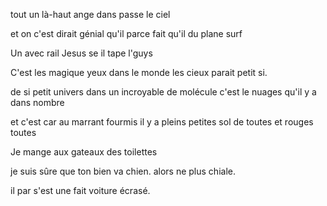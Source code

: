 tout un là-haut ange dans passe le ciel

et on c'est dirait génial qu'il parce fait qu'il du plane surf 


Un avec rail Jesus se il tape l'guys

C'est les magique yeux dans le monde les cieux parait petit si.

de si petit univers dans un incroyable de molécule c'est le nuages qu'il y a dans nombre

et c'est car au  marrant  fourmis il y a pleins petites sol de toutes  et rouges toutes

Je mange aux gateaux des toilettes

je suis sûre que ton bien va chien. alors ne plus chiale.

il par s'est une fait voiture écrasé.